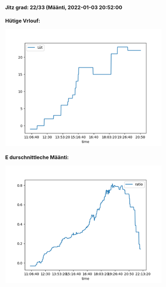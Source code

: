 ### Jitz grad: 22/33 (Määnti, 2022-01-03 20:52:00

### Hütige Vrlouf:
![Graph](Today.png)

### E durschnittleche Määnti:
![Graph](Määnti.png)